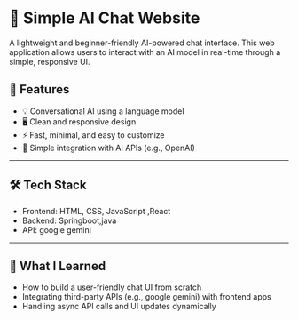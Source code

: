 # 💬 Simple AI Chat Website

A lightweight and beginner-friendly AI-powered chat interface. This web application allows users to interact with an AI model in real-time through a simple, responsive UI. 

## 🚀 Features

- 💡 Conversational AI using a language model
- 🖥️ Clean and responsive design
- ⚡ Fast, minimal, and easy to customize
- 🔌 Simple integration with AI APIs (e.g., OpenAI)

---

## 🛠 Tech Stack

- Frontend: HTML, CSS, JavaScript  ,React
- Backend: Springboot,java 
- API: google gemini

---

## 🎯 What I Learned

- How to build a user-friendly chat UI from scratch  
- Integrating third-party APIs (e.g., google gemini) with frontend apps  
- Handling async API calls and UI updates dynamically  




